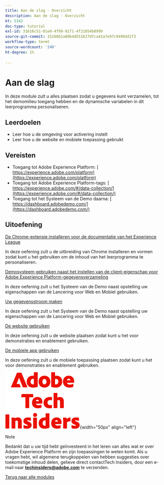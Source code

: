 ```yaml
---
title: Aan de slag - Overzicht
description: Aan de slag - Overzicht
kt: 5342
doc-type: tutorial
exl-id: 31616c51-01e0-4f99-91f1-4f21054b0999
source-git-commit: 1526661a80b4d551627dfca42a7e97c9498dd1f2
workflow-type: tm+mt
source-wordcount: '248'
ht-degree: 1%

---
```


# Aan de slag

In deze module zult u alles plaatsen zodat u gegevens kunt verzamelen, tot het demomilieu toegang hebben en de dynamische variabelen in dit leerprogramma personaliseren.

## Leerdoelen

- Leer hoe u de omgeving voor activering instelt
- Leer hoe u de website en mobiele toepassing gebruikt

## Vereisten

- Toegang tot Adobe Experience Platform: [&#x200B; https://experience.adobe.com/platform](https://experience.adobe.com/platform)
- Toegang tot Adobe Experience Platform-tags: [&#x200B; https://experience.adobe.com/#/data-collection/](https://experience.adobe.com/#/data-collection/)
- Toegang tot het Systeem van de Demo daarna: [&#x200B; https://dashboard.adobedemo.com/](https://dashboard.adobedemo.com/)

## Uitoefening

[De Chrome-extensie installeren voor de documentatie van het Experience League](./ex1.md)

In deze oefening zult u de uitbreiding van Chrome installeren en vormen zodat kunt u het gebruiken om de inhoud van het leerprogramma te personaliseren.

[Demosysteem gebruiken naast het instellen van de client-eigenschap voor Adobe Experience Platform-gegevensverzameling](./ex2.md)

In deze oefening zult u het Systeem van de Demo naast opstelling uw eigenschappen van de Lancering voor Web en Mobiel gebruiken.

[Uw gegevensstroom maken](./ex3.md)

In deze oefening zult u het Systeem van de Demo naast opstelling uw eigenschappen van de Lancering voor Web en Mobiel gebruiken.

[De website gebruiken](./ex4.md)

In deze oefening zult u de website plaatsen zodat kunt u het voor demonstraties en enablement gebruiken.

[De mobiele app gebruiken](./ex5.md)

In deze oefening zult u de mobiele toepassing plaatsen zodat kunt u het voor demonstraties en enablement gebruiken.

![&#x200B; Indexen van de Tech &#x200B;](./../../../assets/images/techinsiders.png){width="50px" align="left"}

>[!NOTE]
>
>Bedankt dat u uw tijd hebt geïnvesteerd in het leren van alles wat er over Adobe Experience Platform en zijn toepassingen te weten komt. Als u vragen hebt, wil algemene terugkoppelen van hebben suggesties over toekomstige inhoud delen, gelieve direct contactTech Insiders, door een e-mail naar **techinsiders@adobe.com** te verzenden.

[Terug naar alle modules](../../../overview.md)
